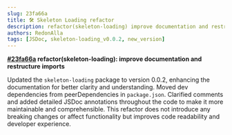 ```yaml
---
slug: 23fa66a
title: 🛠️ Skeleton Loading refactor
description: refactor(skeleton-loading) improve documentation and restructure imports
authors: RedonAlla
tags: [JSDoc, skeleton-loading_v0.0.2, new_version]
---
```


**[#23fa66a](https://github.com/RedonAlla/flexnative/commit/23fa66a) refactor(skeleton-loading): improve documentation and restructure imports**

Updated the `skeleton-loading` package to version 0.0.2, enhancing the documentation for better clarity and understanding.
Moved dev dependencies from peerDependencies in `package.json`.
Clarified comments and added detailed JSDoc annotations throughout the code to make it more maintainable and comprehensible.
This refactor does not introduce any breaking changes or affect functionality but improves code readability and developer experience.
